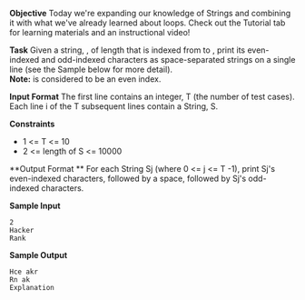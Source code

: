 **Objective** 
Today we're expanding our knowledge of Strings and combining it with what we've already learned about loops. Check out the Tutorial tab for learning materials and an instructional video!  

**Task** 
Given a string, , of length  that is indexed from  to , print its even-indexed and odd-indexed characters as  space-separated strings on a single line (see the Sample below for more detail).  
**Note:**  is considered to be an even index.  

**Input Format**
The first line contains an integer, T (the number of test cases).   
Each line i of the T subsequent lines contain a String, S.  

**Constraints**
 - 1 <= T <= 10  
 - 2 <= length of S <= 10000  

**Output Format **
For each String Sj (where 0 <= j <= T -1), print Sj's even-indexed characters, followed by a space, followed by Sj's odd-indexed characters.  

**Sample Input**
```
2  
Hacker  
Rank  
```
**Sample Output**
```
Hce akr  
Rn ak  
Explanation  
```

